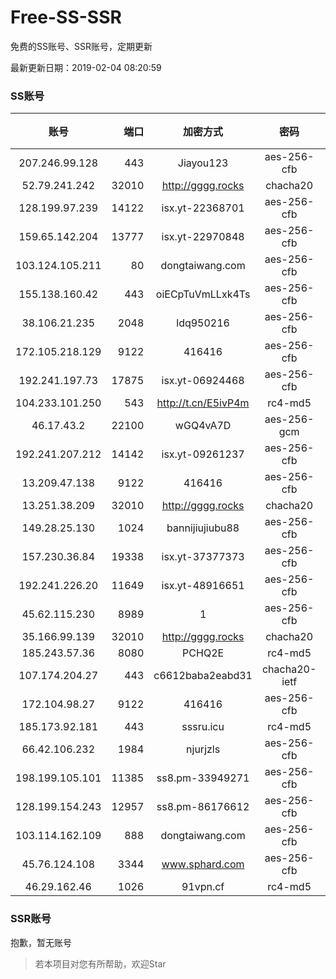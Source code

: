 # Free-SS-SSR

免费的SS账号、SSR账号，定期更新

最新更新日期：2019-02-04 08:20:59 

### SS账号

|账号|端口|加密方式|密码|更新时间|国家|
|:-----:|-----:|:----:|:----:|:----:|:----:|
|207.246.99.128|443|Jiayou123|aes-256-cfb|08:17:12|US|
|52.79.241.242|32010|http://gggg.rocks|chacha20|08:17:16|KR|
|128.199.97.239|14122|isx.yt-22368701|aes-256-cfb|08:17:06|SG|
|159.65.142.204|13777|isx.yt-22970848|aes-256-cfb|08:17:06|SG|
|103.124.105.211|80|dongtaiwang.com|aes-256-cfb|08:17:09|US|
|155.138.160.42|443|oiECpTuVmLLxk4Ts|aes-256-cfb|08:17:15|US|
|38.106.21.235|2048|ldq950216|aes-256-cfb|08:17:21|US|
|172.105.218.129|9122|416416|aes-256-cfb|08:17:16|JP|
|192.241.197.73|17875|isx.yt-06924468|aes-256-cfb|08:17:04|US|
|104.233.101.250|543|http://t.cn/E5ivP4m|rc4-md5|08:17:15|CA|
|46.17.43.2|22100|wGQ4vA7D|aes-256-gcm|08:17:12|RU|
|192.241.207.212|14142|isx.yt-09261237|aes-256-cfb|08:17:04|US|
|13.209.47.138|9122|416416|aes-256-cfb|08:17:14|KR|
|13.251.38.209|32010|http://gggg.rocks|chacha20|08:17:07|SG|
|149.28.25.130|1024|bannijiujiubu88|aes-256-cfb|08:17:16|JP|
|157.230.36.84|19338|isx.yt-37377373|aes-256-cfb|08:17:06|SG|
|192.241.226.20|11649|isx.yt-48916651|aes-256-cfb|08:17:04|US|
|45.62.115.230|8989|1|aes-256-cfb|08:17:13|US|
|35.166.99.139|32010|http://gggg.rocks|chacha20|08:17:15|US|
|185.243.57.36|8080|PCHQ2E|rc4-md5|08:17:16|US|
|107.174.204.27|443|c6612baba2eabd31|chacha20-ietf|08:17:16|US|
|172.104.98.27|9122|416416|aes-256-cfb|08:17:14|JP|
|185.173.92.181|443|sssru.icu|rc4-md5|08:17:17|RU|
|66.42.106.232|1984|njurjzls|aes-256-cfb|08:17:15|US|
|198.199.105.101|11385|ss8.pm-33949271|aes-256-cfb|08:17:05|US|
|128.199.154.243|12957|ss8.pm-86176612|aes-256-cfb|08:17:06|SG|
|103.114.162.109|888|dongtaiwang.com|aes-256-cfb|08:17:14|US|
|45.76.124.108|3344|www.sphard.com|aes-256-cfb|08:17:15|FR|
|46.29.162.46|1026|91vpn.cf|rc4-md5|08:17:15|RU|


### SSR账号

抱歉，暂无账号



> 若本项目对您有所帮助，欢迎Star